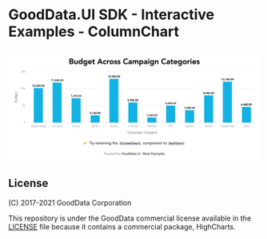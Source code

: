 # GoodData.UI SDK - Interactive Examples - ColumnChart

![ColumnChart](/assets/example-localhost-columnchart.png)

## License

(C) 2017-2021 GoodData Corporation

This repository is under the GoodData commercial license available in the [LICENSE](LICENSE) file because it contains a commercial package, HighCharts.
